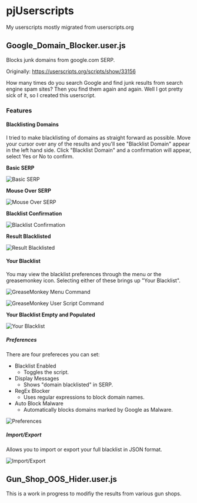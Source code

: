 # pjUserscripts

My userscripts mostly migrated from userscripts.org

## Google_Domain_Blocker.user.js
Blocks junk domains from google.com SERP.

Originally: https://userscripts.org/scripts/show/33156

How many times do you search Google and find junk results from search engine spam sites? Then you find them again and again. Well I got pretty sick of it, so I created this userscript.

### Features

#### Blacklisting Domains

I tried to make blacklisting of domains as straight forward as possible.  Move your cursor over any of the results and you'll see "Blacklist Domain" appear in the left hand side.  Click "Blacklist Domain" and a confirmation will appear, select Yes or No to confirm.

**Basic SERP**

![Basic SERP](http://jobson.us/github/pjUserscripts/screen_shots/gdb-serp_01-plain.png)

**Mouse Over SERP**

![Mouse Over SERP](http://jobson.us/github/pjUserscripts/screen_shots/gdb-serp_02-blacklist_domain.png)

**Blacklist Confirmation**

![Blacklist Confirmation](http://jobson.us/github/pjUserscripts/screen_shots/gdb-serp_03-confirmation.png)

**Result Blacklisted**

![Result Blacklisted](http://jobson.us/github/pjUserscripts/screen_shots/gdb-serp_04-blacklisted_result.png)

#### Your Blacklist

You may view the blacklist preferences through the menu or the greasemonkey icon.  Selecting either of these brings up "Your Blacklist".

![GreaseMonkey Menu Command](http://jobson.us/github/pjUserscripts/screen_shots/gdb-menu_user_script_command.png)

![GreaseMonkey User Script Command](http://jobson.us/github/pjUserscripts/screen_shots/gdb-gm_icon_user_script_command.png)

**Your Blacklist Empty and Populated**

![Your Blacklist](http://jobson.us/github/pjUserscripts/screen_shots/gdb-your_blacklist.png)

##### Preferences

There are four prefereces you can set:

* Blacklist Enabled
  * Toggles the script.
* Display Messages
  * Shows "domain blacklisted" in SERP.
* RegEx Blocker
  * Uses regular expressions to block domain names.
* Auto Block Malware
  * Automatically blocks domains marked by Google as Malware.

![Preferences](http://jobson.us/github/pjUserscripts/screen_shots/gdb-preferences.png)

##### Import/Export

Allows you to import or export your full blacklist in JSON format.

![Import/Export](http://jobson.us/github/pjUserscripts/screen_shots/gdb-import_export.png)

## Gun_Shop_OOS_Hider.user.js

This is a work in progress to modifiy the results from various gun shops. 